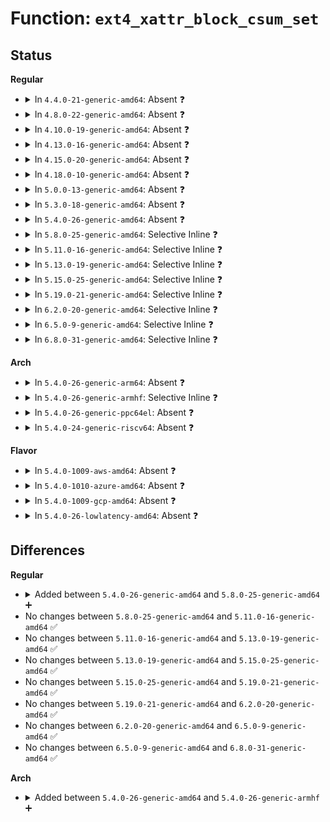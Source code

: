 # Function: <code>ext4_xattr_block_csum_set</code>

## Status
<b>Regular</b>
<ul>
<li>
<details>
<summary>In <code>4.4.0-21-generic-amd64</code>: Absent ❓</summary>

```json
{
  "name": "ext4_xattr_block_csum_set",
  "collision_type": "Unique Static",
  "inline_type": "Full",
  "funcs": [
    {
      "addr": 18446744071581847852,
      "name": "ext4_xattr_block_csum_set",
      "external": false,
      "loc": "fs/ext4/xattr.c:150",
      "file": "fs/ext4/xattr.c",
      "inline": "not declared, inlined",
      "caller_inline": [
        "fs/ext4/xattr.c:ext4_xattr_release_block",
        "fs/ext4/xattr.c:ext4_xattr_release_block",
        "fs/ext4/xattr.c:ext4_xattr_block_set",
        "fs/ext4/xattr.c:ext4_xattr_block_set",
        "fs/ext4/xattr.c:ext4_xattr_block_set"
      ],
      "caller_func": []
    }
  ],
  "symbols": []
}
```
</details>
</li>
<li>
<details>
<summary>In <code>4.8.0-22-generic-amd64</code>: Absent ❓</summary>

```json
{
  "name": "ext4_xattr_block_csum_set",
  "collision_type": "Unique Static",
  "inline_type": "Full",
  "funcs": [
    {
      "addr": 18446744071582045624,
      "name": "ext4_xattr_block_csum_set",
      "external": false,
      "loc": "fs/ext4/xattr.c:149",
      "file": "fs/ext4/xattr.c",
      "inline": "not declared, inlined",
      "caller_inline": [
        "fs/ext4/xattr.c:ext4_xattr_block_set",
        "fs/ext4/xattr.c:ext4_xattr_block_set",
        "fs/ext4/xattr.c:ext4_xattr_block_set",
        "fs/ext4/xattr.c:ext4_xattr_release_block",
        "fs/ext4/xattr.c:ext4_xattr_release_block"
      ],
      "caller_func": []
    }
  ],
  "symbols": []
}
```
</details>
</li>
<li>
<details>
<summary>In <code>4.10.0-19-generic-amd64</code>: Absent ❓</summary>

```json
{
  "name": "ext4_xattr_block_csum_set",
  "collision_type": "Unique Static",
  "inline_type": "Selective",
  "funcs": [
    {
      "addr": 18446744071582132288,
      "name": "ext4_xattr_block_csum_set",
      "external": false,
      "loc": "fs/ext4/xattr.c:148",
      "file": "fs/ext4/xattr.c",
      "inline": "not declared, inlined",
      "caller_inline": [],
      "caller_func": [
        "fs/ext4/xattr.c:ext4_xattr_block_set",
        "fs/ext4/xattr.c:ext4_xattr_block_set",
        "fs/ext4/xattr.c:ext4_xattr_block_set",
        "fs/ext4/xattr.c:ext4_xattr_release_block"
      ]
    }
  ],
  "symbols": [
    {
      "addr": 18446744071582132288,
      "name": "ext4_xattr_block_csum_set.isra.11",
      "section": ".text",
      "bind": "STB_LOCAL",
      "size": 161
    }
  ]
}
```
</details>
</li>
<li>
<details>
<summary>In <code>4.13.0-16-generic-amd64</code>: Absent ❓</summary>

```json
{
  "name": "ext4_xattr_block_csum_set",
  "collision_type": "Unique Static",
  "inline_type": "Selective",
  "funcs": [
    {
      "addr": 18446744071582229664,
      "name": "ext4_xattr_block_csum_set",
      "external": false,
      "loc": "fs/ext4/xattr.c:162",
      "file": "fs/ext4/xattr.c",
      "inline": "not declared, inlined",
      "caller_inline": [],
      "caller_func": [
        "fs/ext4/xattr.c:ext4_xattr_block_set",
        "fs/ext4/xattr.c:ext4_xattr_block_set",
        "fs/ext4/xattr.c:ext4_xattr_block_set",
        "fs/ext4/xattr.c:ext4_xattr_release_block"
      ]
    }
  ],
  "symbols": [
    {
      "addr": 18446744071582229664,
      "name": "ext4_xattr_block_csum_set.isra.19",
      "section": ".text",
      "bind": "STB_LOCAL",
      "size": 70
    }
  ]
}
```
</details>
</li>
<li>
<details>
<summary>In <code>4.15.0-20-generic-amd64</code>: Absent ❓</summary>

```json
{
  "name": "ext4_xattr_block_csum_set",
  "collision_type": "Unique Static",
  "inline_type": "Selective",
  "funcs": [
    {
      "addr": 18446744071582378096,
      "name": "ext4_xattr_block_csum_set",
      "external": false,
      "loc": "fs/ext4/xattr.c:163",
      "file": "fs/ext4/xattr.c",
      "inline": "not declared, inlined",
      "caller_inline": [],
      "caller_func": [
        "fs/ext4/xattr.c:ext4_xattr_block_set",
        "fs/ext4/xattr.c:ext4_xattr_block_set",
        "fs/ext4/xattr.c:ext4_xattr_block_set",
        "fs/ext4/xattr.c:ext4_xattr_release_block"
      ]
    }
  ],
  "symbols": [
    {
      "addr": 18446744071582378096,
      "name": "ext4_xattr_block_csum_set.isra.19",
      "section": ".text",
      "bind": "STB_LOCAL",
      "size": 72
    }
  ]
}
```
</details>
</li>
<li>
<details>
<summary>In <code>4.18.0-10-generic-amd64</code>: Absent ❓</summary>

```json
{
  "name": "ext4_xattr_block_csum_set",
  "collision_type": "Unique Static",
  "inline_type": "Selective",
  "funcs": [
    {
      "addr": 18446744071582568896,
      "name": "ext4_xattr_block_csum_set",
      "external": false,
      "loc": "fs/ext4/xattr.c:164",
      "file": "fs/ext4/xattr.c",
      "inline": "not declared, inlined",
      "caller_inline": [],
      "caller_func": [
        "fs/ext4/xattr.c:ext4_xattr_block_set",
        "fs/ext4/xattr.c:ext4_xattr_block_set",
        "fs/ext4/xattr.c:ext4_xattr_block_set",
        "fs/ext4/xattr.c:ext4_xattr_release_block"
      ]
    }
  ],
  "symbols": [
    {
      "addr": 18446744071582568896,
      "name": "ext4_xattr_block_csum_set.isra.19",
      "section": ".text",
      "bind": "STB_LOCAL",
      "size": 71
    }
  ]
}
```
</details>
</li>
<li>
<details>
<summary>In <code>5.0.0-13-generic-amd64</code>: Absent ❓</summary>

```json
{
  "name": "ext4_xattr_block_csum_set",
  "collision_type": "Unique Static",
  "inline_type": "Selective",
  "funcs": [
    {
      "addr": 18446744071582670288,
      "name": "ext4_xattr_block_csum_set",
      "external": false,
      "loc": "fs/ext4/xattr.c:164",
      "file": "fs/ext4/xattr.c",
      "inline": "not declared, inlined",
      "caller_inline": [],
      "caller_func": [
        "fs/ext4/xattr.c:ext4_xattr_block_set",
        "fs/ext4/xattr.c:ext4_xattr_block_set",
        "fs/ext4/xattr.c:ext4_xattr_block_set",
        "fs/ext4/xattr.c:ext4_xattr_release_block"
      ]
    }
  ],
  "symbols": [
    {
      "addr": 18446744071582670288,
      "name": "ext4_xattr_block_csum_set.isra.19",
      "section": ".text",
      "bind": "STB_LOCAL",
      "size": 71
    }
  ]
}
```
</details>
</li>
<li>
<details>
<summary>In <code>5.3.0-18-generic-amd64</code>: Absent ❓</summary>

```json
{
  "name": "ext4_xattr_block_csum_set",
  "collision_type": "Unique Static",
  "inline_type": "Selective",
  "funcs": [
    {
      "addr": 18446744071582842384,
      "name": "ext4_xattr_block_csum_set",
      "external": false,
      "loc": "fs/ext4/xattr.c:164",
      "file": "fs/ext4/xattr.c",
      "inline": "not declared, inlined",
      "caller_inline": [],
      "caller_func": [
        "fs/ext4/xattr.c:ext4_xattr_block_set",
        "fs/ext4/xattr.c:ext4_xattr_block_set",
        "fs/ext4/xattr.c:ext4_xattr_block_set",
        "fs/ext4/xattr.c:ext4_xattr_release_block"
      ]
    }
  ],
  "symbols": [
    {
      "addr": 18446744071582842384,
      "name": "ext4_xattr_block_csum_set.isra.0",
      "section": ".text",
      "bind": "STB_LOCAL",
      "size": 69
    }
  ]
}
```
</details>
</li>
<li>
<details>
<summary>In <code>5.4.0-26-generic-amd64</code>: Absent ❓</summary>

```json
{
  "name": "ext4_xattr_block_csum_set",
  "collision_type": "Unique Static",
  "inline_type": "Selective",
  "funcs": [
    {
      "addr": 18446744071582946528,
      "name": "ext4_xattr_block_csum_set",
      "external": false,
      "loc": "fs/ext4/xattr.c:164",
      "file": "fs/ext4/xattr.c",
      "inline": "not declared, inlined",
      "caller_inline": [],
      "caller_func": [
        "fs/ext4/xattr.c:ext4_xattr_block_set",
        "fs/ext4/xattr.c:ext4_xattr_block_set",
        "fs/ext4/xattr.c:ext4_xattr_block_set",
        "fs/ext4/xattr.c:ext4_xattr_release_block"
      ]
    }
  ],
  "symbols": [
    {
      "addr": 18446744071582946528,
      "name": "ext4_xattr_block_csum_set.isra.0",
      "section": ".text",
      "bind": "STB_LOCAL",
      "size": 69
    }
  ]
}
```
</details>
</li>
<li>
<details>
<summary>In <code>5.8.0-25-generic-amd64</code>: Selective Inline ❓</summary>

```c
void ext4_xattr_block_csum_set(struct inode * inode, struct buffer_head * bh)
```

```json
{
  "name": "ext4_xattr_block_csum_set",
  "collision_type": "Unique Static",
  "inline_type": "Selective",
  "funcs": [
    {
      "addr": 18446744071583264624,
      "name": "ext4_xattr_block_csum_set",
      "external": false,
      "loc": "fs/ext4/xattr.c:166",
      "file": "fs/ext4/xattr.c",
      "inline": "not declared, inlined",
      "caller_inline": [],
      "caller_func": [
        "fs/ext4/xattr.c:ext4_xattr_block_set",
        "fs/ext4/xattr.c:ext4_xattr_block_set",
        "fs/ext4/xattr.c:ext4_xattr_block_set",
        "fs/ext4/xattr.c:ext4_xattr_release_block",
        "fs/ext4/xattr.c:ext4_xattr_inode_dec_ref_all"
      ]
    }
  ],
  "symbols": [
    {
      "addr": 18446744071583264624,
      "name": "ext4_xattr_block_csum_set",
      "section": ".text",
      "bind": "STB_LOCAL",
      "size": 70
    }
  ]
}
```
</details>
</li>
<li>
<details>
<summary>In <code>5.11.0-16-generic-amd64</code>: Selective Inline ❓</summary>

```c
void ext4_xattr_block_csum_set(struct inode * inode, struct buffer_head * bh)
```

```json
{
  "name": "ext4_xattr_block_csum_set",
  "collision_type": "Unique Static",
  "inline_type": "Selective",
  "funcs": [
    {
      "addr": 18446744071583365744,
      "name": "ext4_xattr_block_csum_set",
      "external": false,
      "loc": "fs/ext4/xattr.c:166",
      "file": "fs/ext4/xattr.c",
      "inline": "not declared, inlined",
      "caller_inline": [],
      "caller_func": [
        "fs/ext4/xattr.c:ext4_xattr_block_set",
        "fs/ext4/xattr.c:ext4_xattr_block_set",
        "fs/ext4/xattr.c:ext4_xattr_block_set",
        "fs/ext4/xattr.c:ext4_xattr_release_block",
        "fs/ext4/xattr.c:ext4_xattr_inode_dec_ref_all"
      ]
    }
  ],
  "symbols": [
    {
      "addr": 18446744071583365744,
      "name": "ext4_xattr_block_csum_set",
      "section": ".text",
      "bind": "STB_LOCAL",
      "size": 70
    }
  ]
}
```
</details>
</li>
<li>
<details>
<summary>In <code>5.13.0-19-generic-amd64</code>: Selective Inline ❓</summary>

```c
void ext4_xattr_block_csum_set(struct inode * inode, struct buffer_head * bh)
```

```json
{
  "name": "ext4_xattr_block_csum_set",
  "collision_type": "Unique Static",
  "inline_type": "Selective",
  "funcs": [
    {
      "addr": 18446744071583388256,
      "name": "ext4_xattr_block_csum_set",
      "external": false,
      "loc": "fs/ext4/xattr.c:166",
      "file": "fs/ext4/xattr.c",
      "inline": "not declared, inlined",
      "caller_inline": [],
      "caller_func": [
        "fs/ext4/xattr.c:ext4_xattr_block_set",
        "fs/ext4/xattr.c:ext4_xattr_block_set",
        "fs/ext4/xattr.c:ext4_xattr_block_set",
        "fs/ext4/xattr.c:ext4_xattr_release_block",
        "fs/ext4/xattr.c:ext4_xattr_inode_dec_ref_all"
      ]
    }
  ],
  "symbols": [
    {
      "addr": 18446744071583388256,
      "name": "ext4_xattr_block_csum_set",
      "section": ".text",
      "bind": "STB_LOCAL",
      "size": 70
    }
  ]
}
```
</details>
</li>
<li>
<details>
<summary>In <code>5.15.0-25-generic-amd64</code>: Selective Inline ❓</summary>

```c
void ext4_xattr_block_csum_set(struct inode * inode, struct buffer_head * bh)
```

```json
{
  "name": "ext4_xattr_block_csum_set",
  "collision_type": "Unique Static",
  "inline_type": "Selective",
  "funcs": [
    {
      "addr": 18446744071583732448,
      "name": "ext4_xattr_block_csum_set",
      "external": false,
      "loc": "fs/ext4/xattr.c:166",
      "file": "fs/ext4/xattr.c",
      "inline": "not declared, inlined",
      "caller_inline": [],
      "caller_func": [
        "fs/ext4/xattr.c:ext4_xattr_block_set",
        "fs/ext4/xattr.c:ext4_xattr_block_set",
        "fs/ext4/xattr.c:ext4_xattr_block_set",
        "fs/ext4/xattr.c:ext4_xattr_release_block",
        "fs/ext4/xattr.c:ext4_xattr_inode_dec_ref_all"
      ]
    }
  ],
  "symbols": [
    {
      "addr": 18446744071583732448,
      "name": "ext4_xattr_block_csum_set",
      "section": ".text",
      "bind": "STB_LOCAL",
      "size": 70
    }
  ]
}
```
</details>
</li>
<li>
<details>
<summary>In <code>5.19.0-21-generic-amd64</code>: Selective Inline ❓</summary>

```c
void ext4_xattr_block_csum_set(struct inode * inode, struct buffer_head * bh)
```

```json
{
  "name": "ext4_xattr_block_csum_set",
  "collision_type": "Unique Static",
  "inline_type": "Selective",
  "funcs": [
    {
      "addr": 18446744071584288080,
      "name": "ext4_xattr_block_csum_set",
      "external": false,
      "loc": "fs/ext4/xattr.c:166",
      "file": "fs/ext4/xattr.c",
      "inline": "not declared, inlined",
      "caller_inline": [],
      "caller_func": [
        "fs/ext4/xattr.c:ext4_xattr_block_set",
        "fs/ext4/xattr.c:ext4_xattr_block_set",
        "fs/ext4/xattr.c:ext4_xattr_block_set",
        "fs/ext4/xattr.c:ext4_xattr_release_block",
        "fs/ext4/xattr.c:ext4_xattr_inode_dec_ref_all"
      ]
    }
  ],
  "symbols": [
    {
      "addr": 18446744071584288080,
      "name": "ext4_xattr_block_csum_set",
      "section": ".text",
      "bind": "STB_LOCAL",
      "size": 106
    }
  ]
}
```
</details>
</li>
<li>
<details>
<summary>In <code>6.2.0-20-generic-amd64</code>: Selective Inline ❓</summary>

```c
void ext4_xattr_block_csum_set(struct inode * inode, struct buffer_head * bh)
```

```json
{
  "name": "ext4_xattr_block_csum_set",
  "collision_type": "Unique Static",
  "inline_type": "Selective",
  "funcs": [
    {
      "addr": 18446744071584936864,
      "name": "ext4_xattr_block_csum_set",
      "external": false,
      "loc": "fs/ext4/xattr.c:168",
      "file": "fs/ext4/xattr.c",
      "inline": "not declared, inlined",
      "caller_inline": [],
      "caller_func": [
        "fs/ext4/xattr.c:ext4_xattr_block_set",
        "fs/ext4/xattr.c:ext4_xattr_block_set",
        "fs/ext4/xattr.c:ext4_xattr_block_set",
        "fs/ext4/xattr.c:ext4_xattr_release_block",
        "fs/ext4/xattr.c:ext4_xattr_inode_dec_ref_all"
      ]
    }
  ],
  "symbols": [
    {
      "addr": 18446744071584936864,
      "name": "ext4_xattr_block_csum_set",
      "section": ".text",
      "bind": "STB_LOCAL",
      "size": 106
    }
  ]
}
```
</details>
</li>
<li>
<details>
<summary>In <code>6.5.0-9-generic-amd64</code>: Selective Inline ❓</summary>

```c
void ext4_xattr_block_csum_set(struct inode * inode, struct buffer_head * bh)
```

```json
{
  "name": "ext4_xattr_block_csum_set",
  "collision_type": "Unique Static",
  "inline_type": "Selective",
  "funcs": [
    {
      "addr": 18446744071585164416,
      "name": "ext4_xattr_block_csum_set",
      "external": false,
      "loc": "fs/ext4/xattr.c:168",
      "file": "fs/ext4/xattr.c",
      "inline": "not declared, inlined",
      "caller_inline": [],
      "caller_func": [
        "fs/ext4/xattr.c:ext4_xattr_block_set",
        "fs/ext4/xattr.c:ext4_xattr_block_set",
        "fs/ext4/xattr.c:ext4_xattr_block_set",
        "fs/ext4/xattr.c:ext4_xattr_release_block",
        "fs/ext4/xattr.c:ext4_xattr_inode_dec_ref_all"
      ]
    }
  ],
  "symbols": [
    {
      "addr": 18446744071585164416,
      "name": "ext4_xattr_block_csum_set",
      "section": ".text",
      "bind": "STB_LOCAL",
      "size": 106
    }
  ]
}
```
</details>
</li>
<li>
<details>
<summary>In <code>6.8.0-31-generic-amd64</code>: Selective Inline ❓</summary>

```c
void ext4_xattr_block_csum_set(struct inode * inode, struct buffer_head * bh)
```

```json
{
  "name": "ext4_xattr_block_csum_set",
  "collision_type": "Unique Static",
  "inline_type": "Selective",
  "funcs": [
    {
      "addr": 18446744071585397184,
      "name": "ext4_xattr_block_csum_set",
      "external": false,
      "loc": "fs/ext4/xattr.c:168",
      "file": "fs/ext4/xattr.c",
      "inline": "not declared, inlined",
      "caller_inline": [],
      "caller_func": [
        "fs/ext4/xattr.c:ext4_xattr_block_set",
        "fs/ext4/xattr.c:ext4_xattr_block_set",
        "fs/ext4/xattr.c:ext4_xattr_block_set",
        "fs/ext4/xattr.c:ext4_xattr_release_block",
        "fs/ext4/xattr.c:ext4_xattr_inode_dec_ref_all"
      ]
    }
  ],
  "symbols": [
    {
      "addr": 18446744071585397184,
      "name": "ext4_xattr_block_csum_set",
      "section": ".text",
      "bind": "STB_LOCAL",
      "size": 106
    }
  ]
}
```
</details>
</li>
</ul>
<b>Arch</b>
<ul>
<li>
<details>
<summary>In <code>5.4.0-26-generic-arm64</code>: Absent ❓</summary>

```json
{
  "name": "ext4_xattr_block_csum_set",
  "collision_type": "Unique Static",
  "inline_type": "Selective",
  "funcs": [
    {
      "addr": 18446603336494621664,
      "name": "ext4_xattr_block_csum_set",
      "external": false,
      "loc": "fs/ext4/xattr.c:164",
      "file": "fs/ext4/xattr.c",
      "inline": "not declared, inlined",
      "caller_inline": [],
      "caller_func": [
        "fs/ext4/xattr.c:ext4_xattr_block_set",
        "fs/ext4/xattr.c:ext4_xattr_block_set",
        "fs/ext4/xattr.c:ext4_xattr_block_set",
        "fs/ext4/xattr.c:ext4_xattr_release_block"
      ]
    }
  ],
  "symbols": [
    {
      "addr": 18446603336494621664,
      "name": "ext4_xattr_block_csum_set.isra.0",
      "section": ".text",
      "bind": "STB_LOCAL",
      "size": 148
    }
  ]
}
```
</details>
</li>
<li>
<details>
<summary>In <code>5.4.0-26-generic-armhf</code>: Selective Inline ❓</summary>

```c
void ext4_xattr_block_csum_set(struct inode * inode, struct buffer_head * bh)
```

```json
{
  "name": "ext4_xattr_block_csum_set",
  "collision_type": "Unique Static",
  "inline_type": "Selective",
  "funcs": [
    {
      "addr": 3228066608,
      "name": "ext4_xattr_block_csum_set",
      "external": false,
      "loc": "fs/ext4/xattr.c:164",
      "file": "fs/ext4/xattr.c",
      "inline": "not declared, inlined",
      "caller_inline": [],
      "caller_func": [
        "fs/ext4/xattr.c:ext4_xattr_block_set",
        "fs/ext4/xattr.c:ext4_xattr_block_set",
        "fs/ext4/xattr.c:ext4_xattr_block_set",
        "fs/ext4/xattr.c:ext4_xattr_release_block"
      ]
    }
  ],
  "symbols": [
    {
      "addr": 3228066608,
      "name": "ext4_xattr_block_csum_set",
      "section": ".text",
      "bind": "STB_LOCAL",
      "size": 184
    }
  ]
}
```
</details>
</li>
<li>
<details>
<summary>In <code>5.4.0-26-generic-ppc64el</code>: Absent ❓</summary>

```json
{
  "name": "ext4_xattr_block_csum_set",
  "collision_type": "Unique Static",
  "inline_type": "Selective",
  "funcs": [
    {
      "addr": 13835058055288427328,
      "name": "ext4_xattr_block_csum_set",
      "external": false,
      "loc": "fs/ext4/xattr.c:164",
      "file": "fs/ext4/xattr.c",
      "inline": "not declared, inlined",
      "caller_inline": [],
      "caller_func": [
        "fs/ext4/xattr.c:ext4_xattr_block_set",
        "fs/ext4/xattr.c:ext4_xattr_block_set",
        "fs/ext4/xattr.c:ext4_xattr_block_set",
        "fs/ext4/xattr.c:ext4_xattr_release_block"
      ]
    }
  ],
  "symbols": [
    {
      "addr": 13835058055288427328,
      "name": "ext4_xattr_block_csum_set.isra.0",
      "section": ".text",
      "bind": "STB_LOCAL",
      "size": 120
    }
  ]
}
```
</details>
</li>
<li>
<details>
<summary>In <code>5.4.0-24-generic-riscv64</code>: Absent ❓</summary>

```json
{
  "name": "ext4_xattr_block_csum_set",
  "collision_type": "Unique Static",
  "inline_type": "Selective",
  "funcs": [
    {
      "addr": 18446743936273996012,
      "name": "ext4_xattr_block_csum_set",
      "external": false,
      "loc": "fs/ext4/xattr.c:164",
      "file": "fs/ext4/xattr.c",
      "inline": "not declared, inlined",
      "caller_inline": [],
      "caller_func": [
        "fs/ext4/xattr.c:ext4_xattr_block_set",
        "fs/ext4/xattr.c:ext4_xattr_block_set",
        "fs/ext4/xattr.c:ext4_xattr_block_set",
        "fs/ext4/xattr.c:ext4_xattr_release_block"
      ]
    }
  ],
  "symbols": [
    {
      "addr": 18446743936273996012,
      "name": "ext4_xattr_block_csum_set.isra.0",
      "section": ".text",
      "bind": "STB_LOCAL",
      "size": 106
    }
  ]
}
```
</details>
</li>
</ul>
<b>Flavor</b>
<ul>
<li>
<details>
<summary>In <code>5.4.0-1009-aws-amd64</code>: Absent ❓</summary>

```json
{
  "name": "ext4_xattr_block_csum_set",
  "collision_type": "Unique Static",
  "inline_type": "Selective",
  "funcs": [
    {
      "addr": 18446744071582915264,
      "name": "ext4_xattr_block_csum_set",
      "external": false,
      "loc": "fs/ext4/xattr.c:164",
      "file": "fs/ext4/xattr.c",
      "inline": "not declared, inlined",
      "caller_inline": [],
      "caller_func": [
        "fs/ext4/xattr.c:ext4_xattr_block_set",
        "fs/ext4/xattr.c:ext4_xattr_block_set",
        "fs/ext4/xattr.c:ext4_xattr_block_set",
        "fs/ext4/xattr.c:ext4_xattr_release_block"
      ]
    }
  ],
  "symbols": [
    {
      "addr": 18446744071582915264,
      "name": "ext4_xattr_block_csum_set.isra.0",
      "section": ".text",
      "bind": "STB_LOCAL",
      "size": 69
    }
  ]
}
```
</details>
</li>
<li>
<details>
<summary>In <code>5.4.0-1010-azure-amd64</code>: Absent ❓</summary>

```json
{
  "name": "ext4_xattr_block_csum_set",
  "collision_type": "Unique Static",
  "inline_type": "Selective",
  "funcs": [
    {
      "addr": 18446744071582852416,
      "name": "ext4_xattr_block_csum_set",
      "external": false,
      "loc": "fs/ext4/xattr.c:164",
      "file": "fs/ext4/xattr.c",
      "inline": "not declared, inlined",
      "caller_inline": [],
      "caller_func": [
        "fs/ext4/xattr.c:ext4_xattr_block_set",
        "fs/ext4/xattr.c:ext4_xattr_block_set",
        "fs/ext4/xattr.c:ext4_xattr_block_set",
        "fs/ext4/xattr.c:ext4_xattr_release_block"
      ]
    }
  ],
  "symbols": [
    {
      "addr": 18446744071582852416,
      "name": "ext4_xattr_block_csum_set.isra.0",
      "section": ".text",
      "bind": "STB_LOCAL",
      "size": 69
    }
  ]
}
```
</details>
</li>
<li>
<details>
<summary>In <code>5.4.0-1009-gcp-amd64</code>: Absent ❓</summary>

```json
{
  "name": "ext4_xattr_block_csum_set",
  "collision_type": "Unique Static",
  "inline_type": "Selective",
  "funcs": [
    {
      "addr": 18446744071582903872,
      "name": "ext4_xattr_block_csum_set",
      "external": false,
      "loc": "fs/ext4/xattr.c:164",
      "file": "fs/ext4/xattr.c",
      "inline": "not declared, inlined",
      "caller_inline": [],
      "caller_func": [
        "fs/ext4/xattr.c:ext4_xattr_block_set",
        "fs/ext4/xattr.c:ext4_xattr_block_set",
        "fs/ext4/xattr.c:ext4_xattr_block_set",
        "fs/ext4/xattr.c:ext4_xattr_release_block"
      ]
    }
  ],
  "symbols": [
    {
      "addr": 18446744071582903872,
      "name": "ext4_xattr_block_csum_set.isra.0",
      "section": ".text",
      "bind": "STB_LOCAL",
      "size": 69
    }
  ]
}
```
</details>
</li>
<li>
<details>
<summary>In <code>5.4.0-26-lowlatency-amd64</code>: Absent ❓</summary>

```json
{
  "name": "ext4_xattr_block_csum_set",
  "collision_type": "Unique Static",
  "inline_type": "Selective",
  "funcs": [
    {
      "addr": 18446744071582990944,
      "name": "ext4_xattr_block_csum_set",
      "external": false,
      "loc": "fs/ext4/xattr.c:164",
      "file": "fs/ext4/xattr.c",
      "inline": "not declared, inlined",
      "caller_inline": [],
      "caller_func": [
        "fs/ext4/xattr.c:ext4_xattr_block_set",
        "fs/ext4/xattr.c:ext4_xattr_block_set",
        "fs/ext4/xattr.c:ext4_xattr_block_set",
        "fs/ext4/xattr.c:ext4_xattr_release_block"
      ]
    }
  ],
  "symbols": [
    {
      "addr": 18446744071582990944,
      "name": "ext4_xattr_block_csum_set.isra.0",
      "section": ".text",
      "bind": "STB_LOCAL",
      "size": 69
    }
  ]
}
```
</details>
</li>
</ul>

## Differences
<b>Regular</b>
<ul>
<li>
<details>
<summary>Added between <code>5.4.0-26-generic-amd64</code> and <code>5.8.0-25-generic-amd64</code> ➕</summary>

```c
void ext4_xattr_block_csum_set(struct inode * inode, struct buffer_head * bh)
```
</details>
</li>
<li>
No changes between <code>5.8.0-25-generic-amd64</code> and <code>5.11.0-16-generic-amd64</code> ✅
</li>
<li>
No changes between <code>5.11.0-16-generic-amd64</code> and <code>5.13.0-19-generic-amd64</code> ✅
</li>
<li>
No changes between <code>5.13.0-19-generic-amd64</code> and <code>5.15.0-25-generic-amd64</code> ✅
</li>
<li>
No changes between <code>5.15.0-25-generic-amd64</code> and <code>5.19.0-21-generic-amd64</code> ✅
</li>
<li>
No changes between <code>5.19.0-21-generic-amd64</code> and <code>6.2.0-20-generic-amd64</code> ✅
</li>
<li>
No changes between <code>6.2.0-20-generic-amd64</code> and <code>6.5.0-9-generic-amd64</code> ✅
</li>
<li>
No changes between <code>6.5.0-9-generic-amd64</code> and <code>6.8.0-31-generic-amd64</code> ✅
</li>
</ul>
<b>Arch</b>
<ul>
<li>
<details>
<summary>Added between <code>5.4.0-26-generic-amd64</code> and <code>5.4.0-26-generic-armhf</code> ➕</summary>

```c
void ext4_xattr_block_csum_set(struct inode * inode, struct buffer_head * bh)
```
</details>
</li>
</ul>
